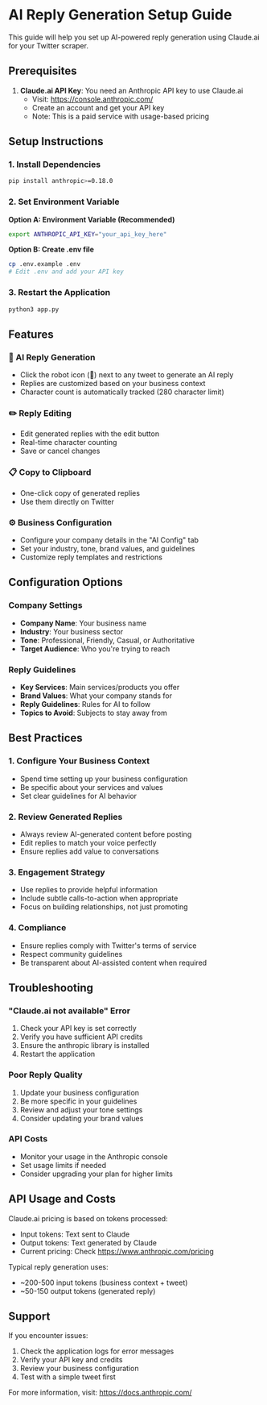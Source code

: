 # AI Reply Generation Setup Guide

This guide will help you set up AI-powered reply generation using Claude.ai for your Twitter scraper.

## Prerequisites

1. **Claude.ai API Key**: You need an Anthropic API key to use Claude.ai
   - Visit: https://console.anthropic.com/
   - Create an account and get your API key
   - Note: This is a paid service with usage-based pricing

## Setup Instructions

### 1. Install Dependencies

```bash
pip install anthropic>=0.18.0
```

### 2. Set Environment Variable

**Option A: Environment Variable (Recommended)**
```bash
export ANTHROPIC_API_KEY="your_api_key_here"
```

**Option B: Create .env file**
```bash
cp .env.example .env
# Edit .env and add your API key
```

### 3. Restart the Application

```bash
python3 app.py
```

## Features

### 🤖 AI Reply Generation
- Click the robot icon (🤖) next to any tweet to generate an AI reply
- Replies are customized based on your business context
- Character count is automatically tracked (280 character limit)

### ✏️ Reply Editing
- Edit generated replies with the edit button
- Real-time character counting
- Save or cancel changes

### 📋 Copy to Clipboard
- One-click copy of generated replies
- Use them directly on Twitter

### ⚙️ Business Configuration
- Configure your company details in the "AI Config" tab
- Set your industry, tone, brand values, and guidelines
- Customize reply templates and restrictions

## Configuration Options

### Company Settings
- **Company Name**: Your business name
- **Industry**: Your business sector
- **Tone**: Professional, Friendly, Casual, or Authoritative
- **Target Audience**: Who you're trying to reach

### Reply Guidelines
- **Key Services**: Main services/products you offer
- **Brand Values**: What your company stands for
- **Reply Guidelines**: Rules for AI to follow
- **Topics to Avoid**: Subjects to stay away from

## Best Practices

### 1. Configure Your Business Context
- Spend time setting up your business configuration
- Be specific about your services and values
- Set clear guidelines for AI behavior

### 2. Review Generated Replies
- Always review AI-generated content before posting
- Edit replies to match your voice perfectly
- Ensure replies add value to conversations

### 3. Engagement Strategy
- Use replies to provide helpful information
- Include subtle calls-to-action when appropriate
- Focus on building relationships, not just promoting

### 4. Compliance
- Ensure replies comply with Twitter's terms of service
- Respect community guidelines
- Be transparent about AI-assisted content when required

## Troubleshooting

### "Claude.ai not available" Error
1. Check your API key is set correctly
2. Verify you have sufficient API credits
3. Ensure the anthropic library is installed
4. Restart the application

### Poor Reply Quality
1. Update your business configuration
2. Be more specific in your guidelines
3. Review and adjust your tone settings
4. Consider updating your brand values

### API Costs
- Monitor your usage in the Anthropic console
- Set usage limits if needed
- Consider upgrading your plan for higher limits

## API Usage and Costs

Claude.ai pricing is based on tokens processed:
- Input tokens: Text sent to Claude
- Output tokens: Text generated by Claude
- Current pricing: Check https://www.anthropic.com/pricing

Typical reply generation uses:
- ~200-500 input tokens (business context + tweet)
- ~50-150 output tokens (generated reply)

## Support

If you encounter issues:
1. Check the application logs for error messages
2. Verify your API key and credits
3. Review your business configuration
4. Test with a simple tweet first

For more information, visit: https://docs.anthropic.com/